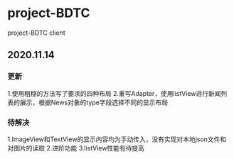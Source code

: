 # project-BDTC
 project-BDTC client 

## 2020.11.14 
### 更新
1.使用粗糙的方法写了要求的四种布局
2.重写Adapter，使用listView进行新闻列表的展示，根据News对象的type字段选择不同的显示布局
### 待解决
1.ImageView和TextView的显示内容均为手动传入，没有实现对本地json文件和对图片的读取
2.进阶功能
3.listView性能有待提高
